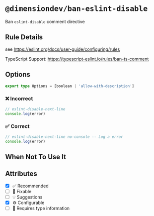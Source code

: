 <!-- begin title -->

# `@dimensiondev/ban-eslint-disable`

Ban `eslint-disable` comment directive

<!-- end title -->

## Rule Details

see <https://eslint.org/docs/user-guide/configuring/rules>

TypeScript Support: <https://typescript-eslint.io/rules/ban-ts-comment>

## Options

<!-- begin options -->

```ts
export type Options = [boolean | 'allow-with-description']
```

<!-- end options -->

### :x: Incorrect

```ts
// eslint-disable-next-line
console.log(error)
```

### :white_check_mark: Correct

```ts
// eslint-disable-next-line no-console -- Log a error
console.log(error)
```

## When Not To Use It

## Attributes

<!-- begin attributes -->

- [x] :white_check_mark: Recommended
- [ ] :wrench: Fixable
- [ ] :bulb: Suggestions
- [x] :gear: Configurable
- [ ] :thought_balloon: Requires type information

<!-- end attributes -->
